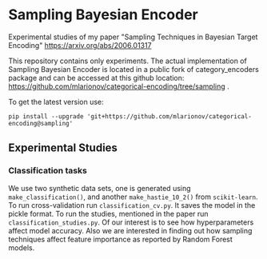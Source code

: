 # Sampling Bayesian Encoder
Experimental studies of my paper "Sampling Techniques in Bayesian Target Encoding" https://arxiv.org/abs/2006.01317

This repository contains only experiments. The actual implementation of Sampling Bayesian Encoder is located in a public 
fork of category_encoders package and can 
be accessed at this github location: https://github.com/mlarionov/categorical-encoding/tree/sampling . 

To get the latest version use:

`pip install --upgrade 'git+https://github.com/mlarionov/categorical-encoding@sampling'`

## Experimental Studies

### Classification tasks

We use two synthetic data sets, one is generated using `make_classification()`, and another `make_hastie_10_2()` from `scikit-learn`.
To run cross-validation run `classification_cv.py`. It saves the model in the pickle format. To run the studies, 
mentioned in the paper run  `classification_studies.py`. Of our interest is to see how hyperparameters affect
model accuracy. Also we are interested in finding out how sampling techniques affect feature importance as
reported by Random Forest models.


